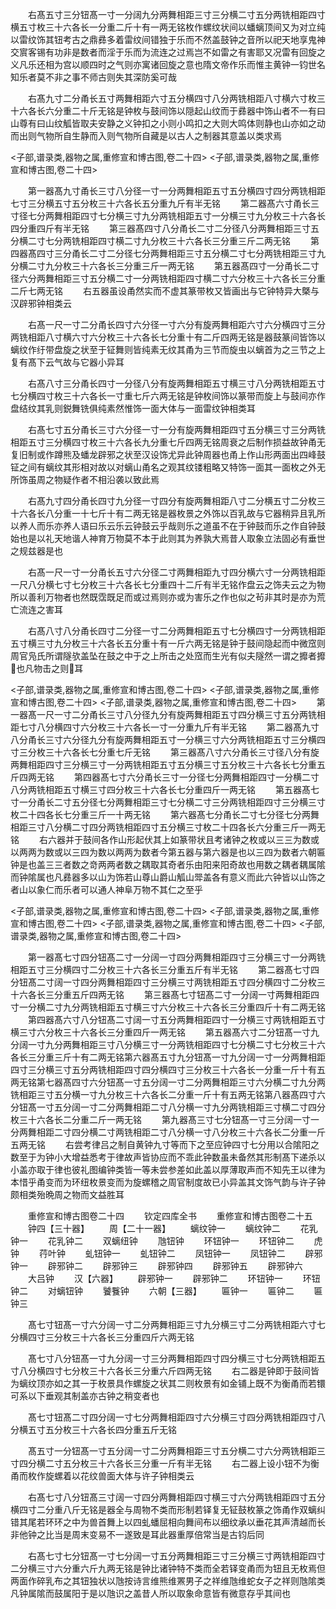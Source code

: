 <!-- { "loadSidebar": true } -->
　　右髙五寸三分钮髙一寸一分阔九分两舞相距三寸三分横二寸五分两铣相距四寸横五寸枚三十六各长一分重二斤十有一两无铭枚作螺纹状间以蟠螭顶间又为对立纯以雷纹饰其钮考古之鼎彞多着雷纹间错独于乐而不然盖鼓钟之音所以祀天地享鬼神交賔客锡有功非是数者而淫于乐而为流连之过焉岂不如雷之有害耶又况雷有回旋之义凡乐还相为宫以顺四时之气则亦寓诸回旋之意也隋文帝作乐而惟主黄钟一钧世名知乐者莫不非之事不师古则失其深防奚可哉






















　　右髙九寸二分甬长五寸两舞相距六寸五分横四寸八分两铣相距八寸横六寸枚三十六各长六分重二十斤无铭是钟枚与鼓间饰以隠起山纹而于彞器中饰山者不一有曰山尊有曰山纹觚皆取夫安静之义钟扣之小则小鸣扣之大则大鸣体则静也山亦如之动而出则气物所自生静而入则气物所自藏是以古人之制器其意盖以类求焉

<子部,谱录类,器物之属,重修宣和博古图,卷二十四>
<子部,谱录类,器物之属,重修宣和博古图,卷二十四>








　　第一器髙九寸甬长三寸八分径一寸一分两舞相距五寸五分横四寸四分两铣相距七寸三分横五寸五分枚三十六各长五分重九斤有半无铭
　　第二器髙六寸甬长三寸径七分两舞相距四寸七分横三寸九分两铣相距五寸一分横三寸九分枚三十六各长四分重四斤有半无铭
　　第三器髙四寸八分甬长二寸二分径八分两舞相距三寸五分横二寸七分两铣相距四寸横二寸九分枚三十六各长三分重三斤二两无铭
　　第四器髙四寸三分甬长二寸二分径七分两舞相距三寸五分横二寸七分两铣相距三寸九分横二寸九分枚三十六各长三分重三斤一两无铭
　　第五器髙四寸一分甬长二寸径六分两舞相距三寸五分横二寸一分两铣相距四寸横二寸六分枚三十六各长三分重二斤七两无铭
　　右五器虽设甬然实而不虚其篆带枚又皆画出与它钟特异大槩与汉辟邪钟相类云















　　右髙一尺一寸二分甬长四寸六分径一寸六分有旋两舞相距六寸六分横四寸三分两铣相距八寸横六寸六分枚三十六各长七分重十有二斤四两无铭是器鼓篆间皆饰以螭纹作纡带盘旋之状至于钲舞则皆纯素无纹其甬为三节而旋虫以螭首为之三节之上复有髙下云气故与它器小异耳










　　右髙八寸三分甬长四寸一分径八分有旋两舞相距五寸横三寸八分两铣相距五寸七分横四寸枚三十六各长一寸重七斤六两无铭是钟枚间饰以篆带而旋上与鼓间亦作盘结纹其乳则鋭舞铣俱纯素然惟饰一面大体与一面雷纹钟相类耳











　　右髙七寸五分甬长三寸六分径一寸一分有旋两舞相距四寸五分横三寸三分两铣相距五寸三分横四寸枚三十六各长九分重七斤四两无铭周衰之后制作损益故钟甬无复旧制或作蹲熊及蟠龙辟邪之状至汉设饰尤异此钟周器也甬上作山形两面出四峰鼓钲之间有螭纹其形相对故以对螭山甬名之观其纹镂粗略又特饰一面其一面枚之外无所饰虽周之物疑作者不相沿袭以致此焉








　　右髙九寸四分甬长四寸九分径一寸四分有旋两舞相距八寸二分横五寸二分枚三十六各长八分重一十七斤十有二两无铭是器枚景之外饰以百乳故与它器稍异且乳所以养人而乐亦养人语曰乐云乐云钟鼓云乎哉则乐之道虽不在于钟鼓而乐之作自钟鼓始也是以礼天地谐人神育万物莫不本于此则其为养孰大焉昔人取象立法固必有垂世之规兹器是也








　　右髙一尺一寸一分甬长五寸六分径二寸两舞相距九寸四分横六寸一分两铣相距一尺八分横七寸七分枚三十六各长七分重四十二斤有半无铭作盘云之饰夫云之为物所以善利万物者也然既霑既足而或过焉则亦或为害乐之作也似之茍非其时是亦为荒亡流连之害耳










　　右髙八寸八分甬长四寸二分径一寸二分两舞相距五寸七分横四寸一分两铣相距五寸横三寸九分枚三十六各长五分重十有一斤六两无铭是钟于鼓间隐起而中微窊则周官凫氏所谓隧欤盖坠在鼓之中于之上所击之处窊而生光有似夫隧然一谓之攠者攠也凡物击之则耳


<子部,谱录类,器物之属,重修宣和博古图,卷二十四>
<子部,谱录类,器物之属,重修宣和博古图,卷二十四>
<子部,谱录类,器物之属,重修宣和博古图,卷二十四>
　　第一器髙一尺一寸二分甬长三寸八分径九分有旋两舞相距五寸四分横三寸五分两铣相距七寸八分横四寸六分枚三十六各长一寸一分重九斤有半无铭
　　第二器髙九寸八分甬长三寸六分径九分有旋两舞相距五寸一分横三寸六分两铣相距五寸三分横四寸三分枚三十六各长七分重七斤无铭
　　第三器髙八寸六分甬长三寸径八分有旋两舞相距四寸三分横三寸一分两铣相距五寸五分横三寸五分枚三十六各长七分重五斤四两无铭
　　第四器髙七寸六分甬长三寸一分径七分两舞相距四寸一分横二寸八分两铣相距五寸横三寸四分枚三十六各长七分重四斤一两无铭
　　第五器髙七寸一分甬长二寸五分径七分两舞相距三寸七分横二寸三分两铣相距四寸三分横三寸枚二十四各长七分重三斤一十两无铭
　　第六器髙七分甬长二寸七分径七分两舞相距三寸八分横二寸四分两铣相距四寸五分横三寸枚二十四各长六分重三斤一两无铭
　　右六器并于鼓间各作山形起伏其上如篆带状且考诸钟之枚或以三三为数或以两两为数或以三四为数以两两为数者今第五器与第六器是也以三四为数者六朝匾钟是也盖三三者数之竒两两者数之耦取其奇者乐由阳来阳奇故也用数之耦者耦属隂而钟隂属也凡彞器多以山为饰若山尊山爵山觚山斝盖各有意义而此六钟皆以山饰之者山以象仁而乐者可以通人神阜万物不其仁之至乎





<子部,谱录类,器物之属,重修宣和博古图,卷二十四>
<子部,谱录类,器物之属,重修宣和博古图,卷二十四>
<子部,谱录类,器物之属,重修宣和博古图,卷二十四>
<子部,谱录类,器物之属,重修宣和博古图,卷二十四>








　　第一器髙七寸四分钮髙二寸一分阔一寸四分两舞相距四寸三分横三寸一分两铣相距五寸三分横四寸二分枚三十六各长三分重五斤有半无铭
　　第二器髙七寸四分钮髙二寸阔一寸四分两舞相距四寸三分横三寸两铣相距五寸四分横四寸二分枚三十六各长三分重五斤四两无铭
　　第三器髙七寸钮髙二寸一分阔一寸两舞相距四寸一分横二寸九分两铣相距五寸横三寸六分枚三十六各长三分重四斤十有二两无铭
　　第四器髙六寸八分钮髙二寸阔一寸五分两舞相距四寸一分横三寸两铣相距五寸横三寸六分枚三十六各长三分重四斤一两无铭
　　第五器髙六寸二分钮髙一寸九分阔一寸九分两舞相距三寸八分横三寸一分两铣相距四寸七分横二寸七分枚三十六各长三分重三斤十有二两无铭第六器髙五寸九分钮髙一寸九分阔一寸一分两舞相距四寸三分横三寸五分两铣相距四寸四分横四寸三分枚三十六各长一分重一斤十有五两无铭第七器髙四寸六分钮髙一寸五分阔一寸二分两舞相距三寸六分横二寸九分两铣相距三寸五分横一寸九分枚三十六各长二分重一斤十有五两无铭第八器髙四寸六分钮髙一寸五分阔一寸二分两舞相距二寸八分横一寸九分两铣相距三寸横二寸四分枚三十六各长二分重二斤一两无铭
　　第九器髙三寸七分钮髙一寸三分阔一寸一分两舞相距二寸四分横二寸两铣相距二寸八分横一寸八分枚三十六各长二分重一斤五两无铭
　　右尝考律吕之制自黄钟九寸等而下之至应钟四寸七分用以合隂阳之数至于为钟小大增益悉考于律故声皆协应而不乖此钟数虽未备然其形制髙下递杀以小盖亦取于律也彼礼图编钟类皆一等未尝参差如此盖以厚薄取声而不知先王以律为本惜乎甬变而为环纽枚景变而为旋螺稽之周官制度故已小异盖其文饰气韵与许子钟颇相类殆晩周之物而文益胜耳




　　重修宣和博古图卷二十四
　　钦定四库全书
　　重修宣和博古图卷二十五
　　钟四【三十器】
　　周【二十一器】
　　螭纹钟一
　　螭纹钟二
　　花乳钟一
　　花乳钟二
　　双螭纽钟
　　虺钮钟
　　环钮钟一
　　环钮钟二
　　虎钟
　　荇叶钟
　　虬钮钟一
　　虬钮钟二
　　凤钮钟一
　　凤钮钟二
　　辟邪钟一
　　辟邪钟二
　　辟邪钟三
　　辟邪钟四
　　辟邪钟五
　　辟邪钟六
　　大吕钟
　　汉【六器】
　　辟邪钟一
　　辟邪钟二
　　环钮钟一
　　环钮钟二
　　对螭钮钟
　　饕餮钟
　　六朝【三器】
　　匾钟一
　　匾钟二
　　匾钟三




















　　髙七寸钮髙一寸六分阔一寸二分两舞相距三寸九分横三寸二分两铣相距六寸七分横四寸三分枚三十六各长三分重四斤六两无铭













　　髙七寸八分钮髙一寸九分阔一寸三分两舞相距四寸四分横三寸七分两铣相距五寸八分横四寸七分枚三十六各长三分重六斤四两无铭
　　右二器是钟即于鼓间皆为螭纹顶亦如之其一于枚景具作螺旋之状其二则枚景有如金铺上既不为衡甬而若镮可系以下垂观其制盖亦古钟之稍变者也










　　髙七寸钮髙二寸四分阔一寸七分两舞相距四寸六分横三寸四分两铣相距四寸八分横五寸五分枚三十六各长四分重五斤无铭













　　髙五寸一分钮髙一寸五分阔一寸二分两舞相距三寸五分横二寸六分两铣相距三寸四分横二寸五分枚三十六各长三分重一斤有半无铭
　　右二器上设小钮不为衡甬而枚作旋螺着以花纹兽面大体与许子钟相类云











　　右髙七寸八分钮髙三寸阔一寸四分两舞相距四寸横三寸六分两铣相距四寸五分横四寸二分重八斤无铭是器全与周物不类而形制若铎复无钲鼓枚篆之饰甬作双螭纠错其尾若环环之中为兽首舞上以四虬蟠屈相向舞间布以细纹承以垂花其声清越而长非他钟之比当是周末变易不一遂致是耳此器重厚倍常当是古钧后同









　　右髙七寸七分钮髙一寸七分阔一寸五分两舞相距三寸三分横三寸两铣相距四寸二分横三寸六分重六斤九两无铭是钟比诸钟特不类而全若铎变甬而为钮且无枚焉但两面作碎乳布之其钮独状以虺按诗言维熊维罴男子之祥维虺维蛇女子之祥则虺隂类凡钟属隂而鼓属阳于是以虺识之盖昔人所以取象命意皆有微意存乎其间也










